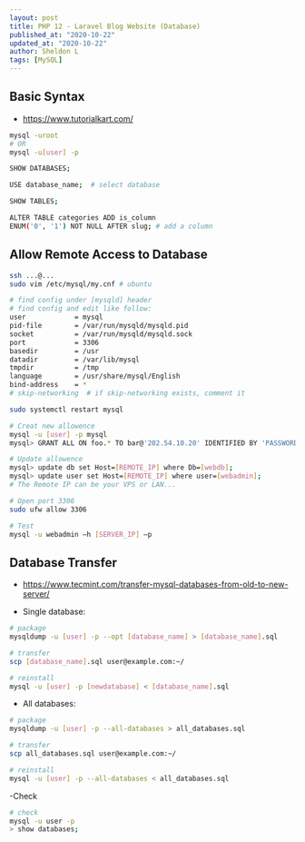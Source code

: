 ```yaml
---
layout: post
title: PHP 12 - Laravel Blog Website (Database)
published_at: "2020-10-22"
updated_at: "2020-10-22"
author: Sheldon L
tags: [MySQL]
---
```



## Basic Syntax

- <https://www.tutorialkart.com/>

```bash
mysql -uroot
# OR
mysql -u[user] -p
```

```bash
SHOW DATABASES;

USE database_name;  # select database

SHOW TABLES;

ALTER TABLE categories ADD is_column 
ENUM('0', '1') NOT NULL AFTER slug; # add a column
```


## Allow Remote Access to Database

```bash
ssh ...@...
sudo vim /etc/mysql/my.cnf # ubuntu

# find config under [mysqld] header
# find config and edit like follow:
user            = mysql
pid-file        = /var/run/mysqld/mysqld.pid
socket          = /var/run/mysqld/mysqld.sock
port            = 3306
basedir         = /usr
datadir         = /var/lib/mysql
tmpdir          = /tmp
language        = /usr/share/mysql/English
bind-address    = *
# skip-networking  # if skip-networking exists, comment it

sudo systemctl restart mysql

# Creat new allowence
mysql -u [user] -p mysql
mysql> GRANT ALL ON foo.* TO bar@'202.54.10.20' IDENTIFIED BY 'PASSWORD';

# Update allowence
mysql> update db set Host=[REMOTE_IP] where Db=[webdb];
mysql> update user set Host=[REMOTE_IP] where user=[webadmin];
# The Remote IP can be your VPS or LAN...

# Open port 3306
sudo ufw allow 3306

# Test
mysql -u webadmin –h [SERVER_IP] –p
```

## Database Transfer

- <https://www.tecmint.com/transfer-mysql-databases-from-old-to-new-server/>

- Single database:

```bash
# package
mysqldump -u [user] -p --opt [database_name] > [database_name].sql

# transfer
scp [database_name].sql user@example.com:~/

# reinstall
mysql -u [user] -p [newdatabase] < [database_name].sql
```

- All databases:

```bash
# package
mysqldump -u [user] -p --all-databases > all_databases.sql

# transfer
scp all_databases.sql user@example.com:~/

# reinstall
mysql -u [user] -p --all-databases < all_databases.sql
```

-Check

```bash
# check
mysql -u user -p
> show databases;
```
